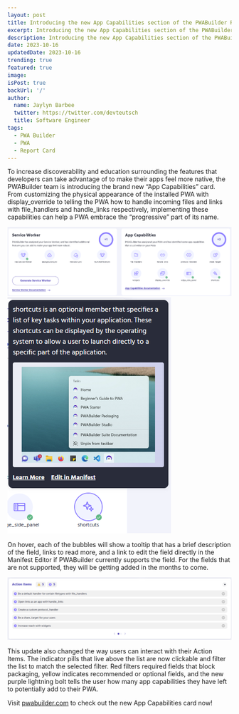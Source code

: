 ```yaml
---
layout: post
title: Introducing the new App Capabilities section of the PWABuilder Report Card page
excerpt: Introducing the new App Capabilities section of the PWABuilder Report Card page
description: Introducing the new App Capabilities section of the PWABuilder Report Card page
date: 2023-10-16
updatedDate: 2023-10-16
trending: true
featured: true
image: 
isPost: true
backUrl: '/'
author:
  name: Jaylyn Barbee
  twitter: https://twitter.com/devteutsch
  title: Software Engineer
tags:
  - PWA Builder
  - PWA
  - Report Card
---
```


To increase discoverability and education surrounding the features that developers can take advantage of to make their apps feel more native, the PWABuilder team is introducing the brand new “App Capabilities” card. From customizing the physical appearance of the installed PWA with display_override to telling the PWA how to handle incoming files and links with file_handlers and handle_links respectively, implementing these capabilities can help a PWA embrace the “progressive” part of its name.

<div styles="display: flex; gap: 20px; aling-items: center; justify-content: center" >
    <img src="ac-cards.png" alt="PWABuilder CLI create command output after executing."></img>
    <img src="ac-tooltip.png" alt="PWABuilder CLI create command output after executing."></img>
</div>

On hover, each of the bubbles will show a tooltip that has a brief description of the field, links to read more, and a link to edit the field directly in the Manifest Editor if PWABuilder currently supports the field. For the fields that are not supported, they will be getting added in the months to come. 

<img src="ac-items.png" alt="PWABuilder CLI create command output after executing."></img>

This update also changed the way users can interact with their Action Items. The indicator pills that live above the list are now clickable and filter the list to match the selected filter. Red filters required fields that block packaging, yellow indicates recommended or optional fields, and the new purple lightning bolt tells the user how many app capabilities they have left to potentially add to their PWA. 

Visit [pwabuilder.com](https://www.pwabuilder.com) to check out the new App Capabilities card now!